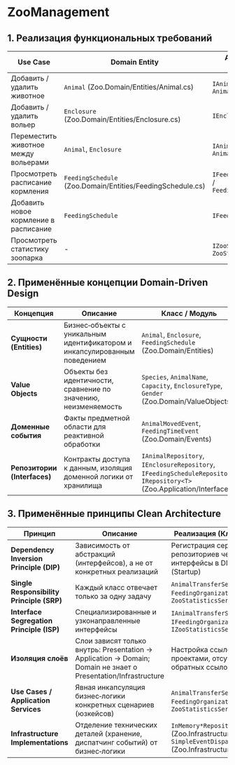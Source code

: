 # ZooManagement

## 1. Реализация функциональных требований

| Use Case                                   | Domain Entity                           | Application Service / Interface               | Infrastructure Repository                    | Presentation Controller                       |
|--------------------------------------------|-----------------------------------------|-----------------------------------------------|----------------------------------------------|-----------------------------------------------|
| Добавить / удалить животное               | `Animal` (Zoo.Domain/Entities/Animal.cs) | `IAnimalRepository` / `AnimalTransferService` | `InMemoryAnimalRepository`                   | `AnimalController` (Zoo.Presentation)         |
| Добавить / удалить вольер                 | `Enclosure` (Zoo.Domain/Entities/Enclosure.cs) | `IEnclosureRepository`                       | `InMemoryEnclosureRepository`                | `EnclosureController` (Zoo.Presentation)      |
| Переместить животное между вольерами      | `Animal`, `Enclosure`                   | `IAnimalTransferService` / `AnimalTransferService` | N/A (через репозитории животных и вольеров) | N/A                                           |
| Просмотреть расписание кормления          | `FeedingSchedule` (Zoo.Domain/Entities/FeedingSchedule.cs) | `IFeedingOrganizationService` / `FeedingOrganizationService` | `InMemoryFeedingScheduleRepository`          | `FeedingScheduleController` (Zoo.Presentation) |
| Добавить новое кормление в расписание     | `FeedingSchedule`                       | `IFeedingOrganizationService`                | `InMemoryFeedingScheduleRepository`          | `FeedingScheduleController.Schedule()`        |
| Просмотреть статистику зоопарка           | -                                    | `IZooStatisticsService` / `ZooStatisticsService` | -                                         | (контроллер не реализован, сервис готов)      |

## 2. Применённые концепции Domain-Driven Design

| Концепция              | Описание                                                             | Класс / Модуль                                     |
|------------------------|----------------------------------------------------------------------|----------------------------------------------------|
| **Сущности (Entities)**      | Бизнес‑объекты с уникальным идентификатором и инкапсулированным поведением | `Animal`, `Enclosure`, `FeedingSchedule` (Zoo.Domain/Entities) |
| **Value Objects**           | Объекты без идентичности, сравнение по значению, неизменяемость       | `Species`, `AnimalName`, `Capacity`, `EnclosureType`, `Gender` (Zoo.Domain/ValueObjects) |
| **Доменные события**        | Факты предметной области для реактивной обработки                     | `AnimalMovedEvent`, `FeedingTimeEvent` (Zoo.Domain/Events) |
| **Репозитории (Interfaces)**| Контракты доступа к данным, изоляция доменной логики от хранилища     | `IAnimalRepository`, `IEnclosureRepository`, `IFeedingScheduleRepository`, `IRepository<T>` (Zoo.Application/Interfaces) |

## 3. Применённые принципы Clean Architecture

| Принцип                                 | Описание                                                                                                             | Реализация (Класс / Модуль)                                                   |
|-----------------------------------------|----------------------------------------------------------------------------------------------------------------------|--------------------------------------------------------------------------------|
| **Dependency Inversion Principle (DIP)** | Зависимость от абстракций (интерфейсов), а не от конкретных реализаций                                               | Регистрация сервисов и репозиториев через интерфейсы в DI контейнере (Startup)  |
| **Single Responsibility Principle (SRP)**| Каждый класс отвечает только за одну задачу                                                                          | `AnimalTransferService`, `FeedingOrganizationService`, `ZooStatisticsService`  |
| **Interface Segregation Principle (ISP)**| Специализированные и узконаправленные интерфейсы                                                                      | `IAnimalTransferService`, `IFeedingOrganizationService`, `IZooStatisticsService` |
| **Изоляция слоёв**                      | Слои зависят только внутрь: Presentation → Application → Domain; Domain не знает о Presentation/Infrastructure            | Настройка ссылок между проектами, отсутствие обратных ссылок                    |
| **Use Cases / Application Services**    | Явная инкапсуляция бизнес‑логики конкретных сценариев (юзкейсов)                                                     | `AnimalTransferService`, `FeedingOrganizationService`, `ZooStatisticsService`  |
| **Infrastructure Implementations**      | Отделение технических деталей (хранение, диспатчинг событий) от бизнес‑логики                                          | `InMemory*Repository` (Zoo.Infrastructure/Repositories), `SimpleEventDispatcher` (Zoo.Infrastructure/Events) |

